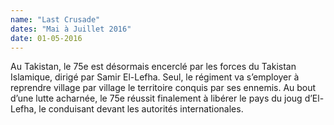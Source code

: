 ```yaml
---
name: "Last Crusade"
dates: "Mai à Juillet 2016"
date: 01-05-2016
---
```

Au Takistan, le 75e est désormais encerclé par les forces du Takistan Islamique, dirigé par Samir El-Lefha. Seul, le régiment va s’employer à reprendre village par village le territoire conquis par ses ennemis. Au bout d’une lutte acharnée, le 75e réussit finalement à libérer le pays du joug d’El-Lefha, le conduisant devant les autorités internationales.
